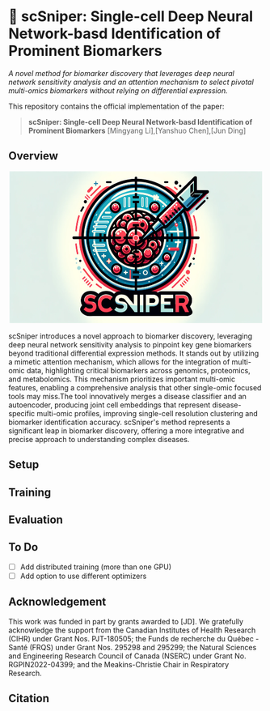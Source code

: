 # 🎯 scSniper: Single-cell Deep Neural Network-basd Identification of Prominent Biomarkers
*A novel method for biomarker discovery that leverages deep neural network sensitivity analysis and an attention mechanism to select pivotal multi-omics biomarkers without relying on differential expression.*

This repository contains the official implementation of the paper:
> __scSniper: Single-cell Deep Neural Network-basd Identification of Prominent Biomarkers__
> [Mingyang Li],[Yanshuo Chen],[Jun Ding]
> 
## Overview
<p align="center">
  <img src=images/scSniperLogo.png alt="GitHub Logo" width="500" height="300">
</p>
scSniper introduces a novel approach to biomarker discovery, leveraging deep neural network sensitivity analysis to pinpoint key gene biomarkers beyond traditional differential expression methods. It stands out by utilizing a mimetic attention mechanism, which allows for the integration of multi-omic data, highlighting critical biomarkers across genomics, proteomics, and metabolomics. This mechanism prioritizes important multi-omic features, enabling a comprehensive analysis that other single-omic focused tools may miss.The tool innovatively merges a disease classifier and an autoencoder, producing joint cell embeddings that represent disease-specific multi-omic profiles, improving single-cell resolution clustering and biomarker identification accuracy. scSniper's method represents a significant leap in biomarker discovery, offering a more integrative and precise approach to understanding complex diseases.

## Setup

## Training

## Evaluation

## To Do
- [ ] Add distributed training (more than one GPU)
- [ ] Add option to use different optimizers

## Acknowledgement
This work was funded in part by grants awarded to [JD]. We gratefully acknowledge the support from the Canadian Institutes of Health Research (CIHR) under Grant Nos. PJT-180505; the Funds de recherche du Québec - Santé (FRQS) under Grant Nos. 295298 and 295299; the Natural Sciences and Engineering Research Council of Canada (NSERC) under Grant No. RGPIN2022-04399; and the Meakins-Christie Chair in Respiratory Research.
## Citation
